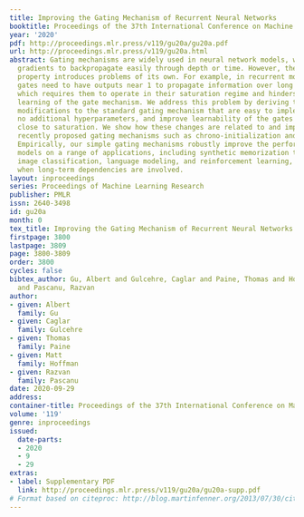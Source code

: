 ```yaml
---
title: Improving the Gating Mechanism of Recurrent Neural Networks
booktitle: Proceedings of the 37th International Conference on Machine Learning
year: '2020'
pdf: http://proceedings.mlr.press/v119/gu20a/gu20a.pdf
url: http://proceedings.mlr.press/v119/gu20a.html
abstract: Gating mechanisms are widely used in neural network models, where they allow
  gradients to backpropagate easily through depth or time. However, their saturation
  property introduces problems of its own. For example, in recurrent models these
  gates need to have outputs near 1 to propagate information over long time-delays,
  which requires them to operate in their saturation regime and hinders gradient-based
  learning of the gate mechanism. We address this problem by deriving two synergistic
  modifications to the standard gating mechanism that are easy to implement, introduce
  no additional hyperparameters, and improve learnability of the gates when they are
  close to saturation. We show how these changes are related to and improve on alternative
  recently proposed gating mechanisms such as chrono-initialization and Ordered Neurons.
  Empirically, our simple gating mechanisms robustly improve the performance of recurrent
  models on a range of applications, including synthetic memorization tasks, sequential
  image classification, language modeling, and reinforcement learning, particularly
  when long-term dependencies are involved.
layout: inproceedings
series: Proceedings of Machine Learning Research
publisher: PMLR
issn: 2640-3498
id: gu20a
month: 0
tex_title: Improving the Gating Mechanism of Recurrent Neural Networks
firstpage: 3800
lastpage: 3809
page: 3800-3809
order: 3800
cycles: false
bibtex_author: Gu, Albert and Gulcehre, Caglar and Paine, Thomas and Hoffman, Matt
  and Pascanu, Razvan
author:
- given: Albert
  family: Gu
- given: Caglar
  family: Gulcehre
- given: Thomas
  family: Paine
- given: Matt
  family: Hoffman
- given: Razvan
  family: Pascanu
date: 2020-09-29
address: 
container-title: Proceedings of the 37th International Conference on Machine Learning
volume: '119'
genre: inproceedings
issued:
  date-parts:
  - 2020
  - 9
  - 29
extras:
- label: Supplementary PDF
  link: http://proceedings.mlr.press/v119/gu20a/gu20a-supp.pdf
# Format based on citeproc: http://blog.martinfenner.org/2013/07/30/citeproc-yaml-for-bibliographies/
---
```

